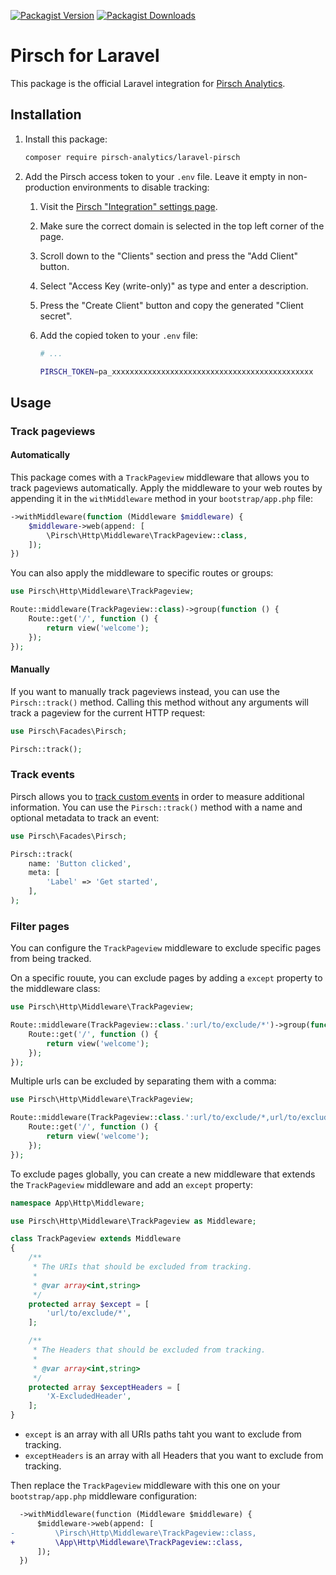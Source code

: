 [![Packagist Version](https://img.shields.io/packagist/v/pirsch-analytics/laravel-pirsch)](https://packagist.org/packages/pirsch-analytics/laravel-pirsch)
[![Packagist Downloads](https://img.shields.io/packagist/dt/pirsch-analytics/laravel-pirsch)](https://packagist.org/packages/pirsch-analytics/laravel-pirsch/stats)

# Pirsch for Laravel

This package is the official Laravel integration for [Pirsch Analytics](https://pirsch.io).

## Installation

1. Install this package:
   ```bash
   composer require pirsch-analytics/laravel-pirsch
   ```
2. Add the Pirsch access token to your `.env` file. Leave it empty in non-production environments to disable tracking:

   1. Visit the [Pirsch "Integration" settings page](https://dashboard.pirsch.io/settings/integration).
   2. Make sure the correct domain is selected in the top left corner of the page.
   3. Scroll down to the "Clients" section and press the "Add Client" button.
   4. Select "Access Key (write-only)" as type and enter a description.
   5. Press the "Create Client" button and copy the generated "Client secret".
   6. Add the copied token to your `.env` file:

      ```bash
      # ...

      PIRSCH_TOKEN=pa_xxxxxxxxxxxxxxxxxxxxxxxxxxxxxxxxxxxxxxxxxxxxx
      ```

## Usage

### Track pageviews

#### Automatically

This package comes with a `TrackPageview` middleware that allows you to track pageviews automatically.
Apply the middleware to your web routes by appending it in the `withMiddleware` method in your `bootstrap/app.php` file:

```php
->withMiddleware(function (Middleware $middleware) {
    $middleware->web(append: [
        \Pirsch\Http\Middleware\TrackPageview::class,
    ]);
})
```

You can also apply the middleware to specific routes or groups:

```php
use Pirsch\Http\Middleware\TrackPageview;

Route::middleware(TrackPageview::class)->group(function () {
    Route::get('/', function () {
        return view('welcome');
    });
});
```

#### Manually

If you want to manually track pageviews instead, you can use the `Pirsch::track()` method.
Calling this method without any arguments will track a pageview for the current HTTP request:

```php
use Pirsch\Facades\Pirsch;

Pirsch::track();
```

### Track events

Pirsch allows you to [track custom events](https://docs.pirsch.io/dashboard/events) in order to measure additional information.
You can use the `Pirsch::track()` method with a name and optional metadata to track an event:

```php
use Pirsch\Facades\Pirsch;

Pirsch::track(
    name: 'Button clicked',
    meta: [
        'Label' => 'Get started',
    ],
);
```

### Filter pages

You can configure the `TrackPageview` middleware to exclude specific pages from being tracked.

On a specific rouute, you can exclude pages by adding a `except` property to the middleware class:

```php
use Pirsch\Http\Middleware\TrackPageview;

Route::middleware(TrackPageview::class.':url/to/exclude/*')->group(function () {
    Route::get('/', function () {
        return view('welcome');
    });
});
```

Multiple urls can be excluded by separating them with a comma:

```php
use Pirsch\Http\Middleware\TrackPageview;

Route::middleware(TrackPageview::class.':url/to/exclude/*,url/to/exclude2/*')->group(function () {
    Route::get('/', function () {
        return view('welcome');
    });
});
```

To exclude pages globally, you can create a new middleware that extends the `TrackPageview` middleware and add an `except` property:

```php
namespace App\Http\Middleware;

use Pirsch\Http\Middleware\TrackPageview as Middleware;

class TrackPageview extends Middleware
{
    /**
     * The URIs that should be excluded from tracking.
     *
     * @var array<int,string>
     */
    protected array $except = [
        'url/to/exclude/*',
    ];

    /**
     * The Headers that should be excluded from tracking.
     *
     * @var array<int,string>
     */
    protected array $exceptHeaders = [
        'X-ExcludedHeader',
    ];
}
```

- `except` is an array with all URIs paths taht you want to exclude from tracking.
- `exceptHeaders` is an array with all Headers that you want to exclude from tracking.

Then replace the `TrackPageview` middleware with this one on your `bootstrap/app.php` middleware configuration:

```diff
  ->withMiddleware(function (Middleware $middleware) {
      $middleware->web(append: [
-         \Pirsch\Http\Middleware\TrackPageview::class,
+         \App\Http\Middleware\TrackPageview::class,
      ]);
  })
```

